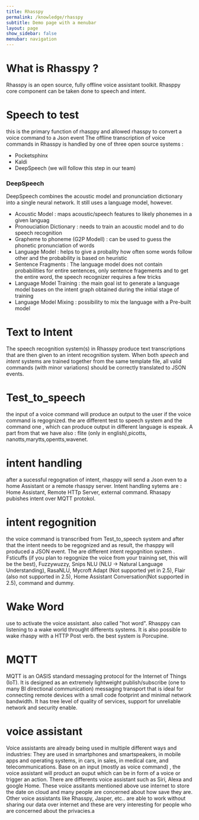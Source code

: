 ```yaml
---
title: Rhasspy
permalink: /knowledge/rhasspy
subtitle: Demo page with a menubar
layout: page
show_sidebar: false
menubar: navigation
---
```


# What is Rhasspy ?
Rhasspy is an open source, fully offline voice assistant toolkit.
Rhasppy core component can be taken done to speech and intent.
# Speech to test
this is the primary function of rhasppy and allowed rhasspy to convert a voice command to a Json event
The offline transcription of voice commands in Rhasspy is handled by one of three open source systems :

- Pocketsphinx
- Kaldi
- DeepSpeech (we will follow this step in our team)

### DeepSpeech
DeepSpeech combines the acoustic model and pronunciation dictionary into a single neural network. It still uses a language model, however.
- Acoustic Model : maps acoustic/speech features to likely phonemes in a given languag
- Pronouciation Dictionary : needs to train an acoustic model and to do speech recognition
- Grapheme to phoneme (G2P Modell) : can be used to guess the phonetic pronunciation of words
- Language Model : helps to give a probality how often some words follow other and the probability is based on heuristic
- Sentence Fragments : The language model does not contain probabilities for entire sentences, only sentence fragements and to get the entire word, the speech recognizer requires a few tricks
- Language Model Training : the main goal ist to generate a language model bases on the intent graph obtained during the initial stage of training
- Language Model Mixing : possibility to mix the language  with a Pre-built model
 

# Text to Intent
The speech recognition system(s) in Rhasspy produce text transcriptions that are then given to an intent recognition system. When both *speech* and *intent* systems are trained together from the same template file, all valid commands (with minor variations) should be correctly translated to JSON events.


# Test_to_speech
the input of a voice command will produce an output to the user if the voice command is regognized.
the are different test to speech system and the command one , which can produce output in  different language is espeak. A part from that we have also : flite (only in english),picotts, nanotts,marytts,opentts,wavenet.

# intent handling
after a sucessful regognation of intent, rhasppy will send a Json even to a home Assistant or  a remote rhasspy server.
Intent handling sytems are : Home Assistant, Remote HTTp Server, external command. Rhasapy pubishes intent over MQTT protokol.

# intent regognition

the voice command is transcribed from Test_to_speech system and after that the intent needs to be regognized and as result, the rhasppy will produced a JSON event. The are different intent regognition system .
Fsticuffs (if you plan  to regognize the voice from your training set, this will be the best), Fuzzywuzzy, Snips NLU (NLU -> Natural Language Understanding), RasaNLU, Mycroft Adapt (Not supported yet in 2.5), Flair (also not supported in 2.5), Home Assistant Conversation(Not supported in 2.5), command and dummy.

# Wake Word
use to activate the voice assistant. also called "hot word".
Rhasppy can listening to a wake world throught differents systems. It is also possible to wake rhaspy with a HTTP Post verb. the best system is Porcupine.

# MQTT
MQTT is an OASIS standard messaging protocol for the Internet of Things (IoT). It is designed as an extremely lightweight publish/subscribe (one to many BI directional communication) messaging transport that is ideal for connecting remote devices with a small code footprint and minimal network bandwidth. It has tree level of quality of services, support for unreliable network and security enable.

# voice assistant

Voice assistants are already being used in multiple different ways and industries: They are used in smartphones and smartspeakers, in mobile apps and operating systems, in cars, in sales, in medical care, and telecommunications.
Base on an input (mostly as voice command) , the voice assistant will product an ouput which can be in form of a voice or trigger an action.
There are differents voice assistant such as Siri, Alexa and google Home.
These voice assitants mentioned above  use internet to store the date on cloud and many  people are concerned about how save they are. 
Other voice assistants like Rhasspy, Jasper, etc.. are able to work without sharing our data over internet and these are very interesting for people who are concerned about the privacies.a
